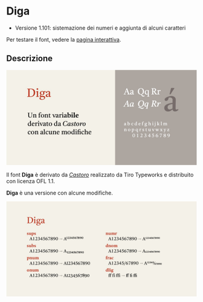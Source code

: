 # Diga
- Versione 1.101: sistemazione dei numeri e aggiunta di alcuni caratteri

Per testare il font, vedere la [pagina interattiva](https://m-casanova.github.io/Diga/).

## Descrizione
![image](images/diga_1.jpg)

Il font **Diga** è derivato da _[Castoro](https://github.com/TiroTypeworks/Castoro)_ realizzato da Tiro Typeworks e distribuito con licenza OFL 1.1.

**Diga** è una versione con alcune modifiche.

![image](images/diga_2.jpg)
